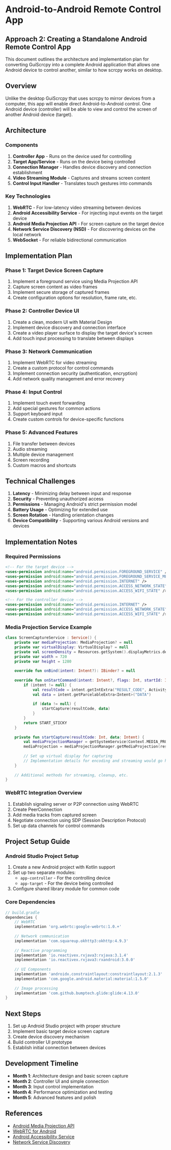 # Android-to-Android Remote Control App

## Approach 2: Creating a Standalone Android Remote Control App

This document outlines the architecture and implementation plan for converting GuiScrcpy into a complete Android application that allows one Android device to control another, similar to how scrcpy works on desktop.

## Overview

Unlike the desktop GuiScrcpy that uses scrcpy to mirror devices from a computer, this app will enable direct Android-to-Android control. One Android device (controller) will be able to view and control the screen of another Android device (target).

## Architecture

### Components

1. **Controller App** - Runs on the device used for controlling
2. **Target App/Service** - Runs on the device being controlled
3. **Connection Manager** - Handles device discovery and connection establishment
4. **Video Streaming Module** - Captures and streams screen content
5. **Control Input Handler** - Translates touch gestures into commands

### Key Technologies

1. **WebRTC** - For low-latency video streaming between devices
2. **Android Accessibility Service** - For injecting input events on the target device
3. **Android Media Projection API** - For screen capture on the target device
4. **Network Service Discovery (NSD)** - For discovering devices on the local network
5. **WebSocket** - For reliable bidirectional communication

## Implementation Plan

### Phase 1: Target Device Screen Capture

1. Implement a foreground service using Media Projection API
2. Capture screen content as video frames
3. Implement secure storage of captured frames
4. Create configuration options for resolution, frame rate, etc.

### Phase 2: Controller Device UI

1. Create a clean, modern UI with Material Design
2. Implement device discovery and connection interface
3. Create a video player surface to display the target device's screen
4. Add touch input processing to translate between displays

### Phase 3: Network Communication

1. Implement WebRTC for video streaming
2. Create a custom protocol for control commands
3. Implement connection security (authentication, encryption)
4. Add network quality management and error recovery

### Phase 4: Input Control

1. Implement touch event forwarding
2. Add special gestures for common actions
3. Support keyboard input
4. Create custom controls for device-specific functions

### Phase 5: Advanced Features

1. File transfer between devices
2. Audio streaming
3. Multiple device management
4. Screen recording
5. Custom macros and shortcuts

## Technical Challenges

1. **Latency** - Minimizing delay between input and response
2. **Security** - Preventing unauthorized access
3. **Permissions** - Managing Android's strict permission model
4. **Battery Usage** - Optimizing for extended use
5. **Screen Rotation** - Handling orientation changes
6. **Device Compatibility** - Supporting various Android versions and devices

## Implementation Notes

### Required Permissions

```xml
<!-- For the target device -->
<uses-permission android:name="android.permission.FOREGROUND_SERVICE" />
<uses-permission android:name="android.permission.FOREGROUND_SERVICE_MEDIA_PROJECTION" />
<uses-permission android:name="android.permission.INTERNET" />
<uses-permission android:name="android.permission.ACCESS_NETWORK_STATE" />
<uses-permission android:name="android.permission.ACCESS_WIFI_STATE" />

<!-- For the controller device -->
<uses-permission android:name="android.permission.INTERNET" />
<uses-permission android:name="android.permission.ACCESS_NETWORK_STATE" />
<uses-permission android:name="android.permission.ACCESS_WIFI_STATE" />
```

### Media Projection Service Example

```kotlin
class ScreenCaptureService : Service() {
    private var mediaProjection: MediaProjection? = null
    private var virtualDisplay: VirtualDisplay? = null
    private val screenDensity = Resources.getSystem().displayMetrics.densityDpi
    private var width = 720
    private var height = 1280
    
    override fun onBind(intent: Intent?): IBinder? = null
    
    override fun onStartCommand(intent: Intent?, flags: Int, startId: Int): Int {
        if (intent != null) {
            val resultCode = intent.getIntExtra("RESULT_CODE", Activity.RESULT_CANCELED)
            val data = intent.getParcelableExtra<Intent>("DATA")
            
            if (data != null) {
                startCapture(resultCode, data)
            }
        }
        return START_STICKY
    }
    
    private fun startCapture(resultCode: Int, data: Intent) {
        val mediaProjectionManager = getSystemService(Context.MEDIA_PROJECTION_SERVICE) as MediaProjectionManager
        mediaProjection = mediaProjectionManager.getMediaProjection(resultCode, data)
        
        // Set up virtual display for capturing
        // Implementation details for encoding and streaming would go here
    }
    
    // Additional methods for streaming, cleanup, etc.
}
```

### WebRTC Integration Overview

1. Establish signaling server or P2P connection using WebRTC
2. Create PeerConnection
3. Add media tracks from captured screen
4. Negotiate connection using SDP (Session Description Protocol)
5. Set up data channels for control commands

## Project Setup Guide

### Android Studio Project Setup

1. Create a new Android project with Kotlin support
2. Set up two separate modules:
   - `app-controller` - For the controlling device
   - `app-target` - For the device being controlled
3. Configure shared library module for common code

### Core Dependencies

```gradle
// build.gradle
dependencies {
    // WebRTC
    implementation 'org.webrtc:google-webrtc:1.0.+'
    
    // Network communication
    implementation 'com.squareup.okhttp3:okhttp:4.9.3'
    
    // Reactive programming
    implementation 'io.reactivex.rxjava3:rxjava:3.1.4'
    implementation 'io.reactivex.rxjava3:rxandroid:3.0.0'
    
    // UI Components
    implementation 'androidx.constraintlayout:constraintlayout:2.1.3'
    implementation 'com.google.android.material:material:1.5.0'
    
    // Image processing
    implementation 'com.github.bumptech.glide:glide:4.13.0'
}
```

## Next Steps

1. Set up Android Studio project with proper structure
2. Implement basic target device screen capture
3. Create device discovery mechanism
4. Build controller UI prototype
5. Establish initial connection between devices

## Development Timeline

- **Month 1**: Architecture design and basic screen capture
- **Month 2**: Controller UI and simple connection
- **Month 3**: Input control implementation
- **Month 4**: Performance optimization and testing
- **Month 5**: Advanced features and polish

## References

- [Android Media Projection API](https://developer.android.com/reference/android/media/projection/MediaProjection)
- [WebRTC for Android](https://webrtc.org/native-code/android/)
- [Android Accessibility Service](https://developer.android.com/guide/topics/ui/accessibility/service)
- [Network Service Discovery](https://developer.android.com/training/connect-devices-wirelessly/nsd)